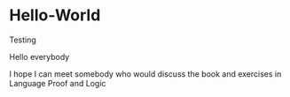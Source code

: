 # Hello-World
Testing

Hello everybody

I hope I can meet somebody who would discuss the book and exercises in Language Proof and Logic
